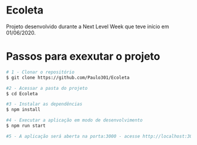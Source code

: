 # Ecoleta
Projeto desenvolvido durante a Next Level Week que teve início em 01/06/2020.

# Passos para exexutar o projeto

```bash
# 1 - Clonar o repositório 
$ git clone https://github.com/Paulo301/Ecoleta

#2 - Acessar a pasta do projeto
$ cd Ecoleta

#3 - Instalar as dependências
$ npm install

#4 - Executar a aplicação em modo de desenvolvimento
$ npm run start

#5 - A aplicação será aberta na porta:3000 - acesse http://localhost:3000
```
